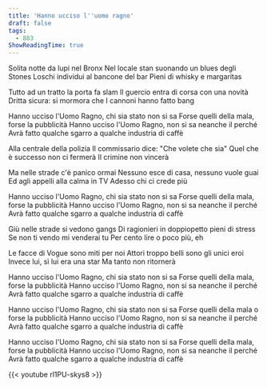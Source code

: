 ```yaml
---
title: 'Hanno ucciso l''uomo ragno'
draft: false
tags:
  - 883
ShowReadingTime: true
---
```


Solita notte da lupi nel Bronx
Nel locale stan suonando un blues degli Stones
Loschi individui al bancone del bar
Pieni di whisky e margaritas

Tutto ad un tratto la porta fa slam
Il guercio entra di corsa con una novità
Dritta sicura: si mormora che
I cannoni hanno fatto bang

Hanno ucciso l'Uomo Ragno, chi sia stato non si sa
Forse quelli della mala, forse la pubblicità
Hanno ucciso l'Uomo Ragno, non si sa neanche il perché
Avrà fatto qualche sgarro a qualche industria di caffè

Alla centrale della polizia
Il commissario dice: "Che volete che sia"
Quel che è successo non ci fermerà
Il crimine non vincerà

Ma nelle strade c'è panico ormai
Nessuno esce di casa, nessuno vuole guai
Ed agli appelli alla calma in TV
Adesso chi ci crede più

Hanno ucciso l'Uomo Ragno, chi sia stato non si sa
Forse quelli della mala, forse la pubblicità
Hanno ucciso l'Uomo Ragno, non si sa neanche il perché
Avrà fatto qualche sgarro a qualche industria di caffè

Giù nelle strade si vedono gangs
Di ragionieri in doppiopetto pieni di stress
Se non ti vendo mi venderai tu
Per cento lire o poco più, eh

Le facce di Vogue sono miti per noi
Attori troppo belli sono gli unici eroi
Invece lui, sì lui era una star
Ma tanto non ritornerà

Hanno ucciso l'Uomo Ragno, chi sia stato non si sa
Forse quelli della mala, forse la pubblicità
Hanno ucciso l'Uomo Ragno, non si sa neanche il perché
Avrà fatto qualche sgarro a qualche industria di caffè

Hanno ucciso l'Uomo Ragno, chi sia stato non si sa
Forse quelli della mala o forse la pubblicità
Hanno ucciso l'Uomo Ragno, non si sa neanche il perché
Avrà fatto qualche sgarro a qualche industria di caffè

Hanno ucciso l'Uomo Ragno, chi sia stato non si sa
Forse quelli della mala, forse la pubblicità
Hanno ucciso l'Uomo Ragno, non si sa neanche il perché
Avrà fatto qualche sgarro a qualche industria di caffè

{{< youtube rl1PU-skys8 >}}
